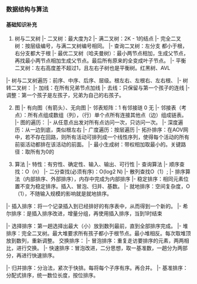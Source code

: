 ### 数据结构与算法






#### 基础知识补充

1. 树与二叉树
|- 二叉树：最大度为2
|- 满二叉树：2K - 1的结点
|- 完全二叉树：按层级编号，与满二叉树编号相同。
|- 查询二叉树：左分支 都小于根，右分支都大于根
|- 最优二叉树（哈夫曼树）：最小两节点相加，生成父节点，再找最小两节点相加生成父节点。最后所有原来的全变成叶子节点。
|- 平衡二叉树：左右高度差不超过1，且左右子树也是平衡树。红黑树、AVL

|- 树与二叉树遍历：前序、中序、后序、层级。根左右、左根右、左右根、
|- 树转二叉树：
  |- 加线：在所有兄弟节点加线
  |- 去线：只保留与第一个孩子的连线
  |- 调整：第一个孩子是左孩子，兄弟为自己的右孩子。

2. 图
|- 有向图（有箭头）、无向图
|- 邻表矩阵：1 有邻接琏 0 无
|- 邻接表（考点）：所有点组成数组（列），（行）单个点所有连接其他点（边）组成链表。
|- 图的遍历：
  |- 从任意点出发对所有点访问一次，只访问一次。
  |- 深度遍历：从一边到底，类似根左右
  |- 广度遍历：按层遍历
|- 拓扑排序：在AOV网中，若不存在回路，则所有活动可排列成一个线性序列，使得每个活动的所有前驱活动都排在该活动的前面。
|- 最小生成树：带权相加取最小的。关键路径：取所有为0的

3. 算法
|- 特性：有穷性、确定性、输入、输出、可行性
|- 查询算法
  |- 顺序查找：O（n）
  |- 二分查找(必须有序)：O(log2 N)
  |- 散列查找O（1）;
|- 排序算法（内部排序、外部排序），内存中完成为内部排序
  |- 稳定排序：相同元素位置不变为稳定排序。插入、冒泡、归并、基数。
  |- 就地排序：空间复杂度，O（1），不随输入规模的影响就是就地排序。

  |- 插入排序：将一个记录插入到已经排好的有序表中，从而得到一个新的。
  |- 希尔排序：是插入排序改进，增量分组，再使用插入排序，当到1时结束

  |- 选择排序：第一趟选择出最大（小）放到数列最前，直到全部排序完成。
  |- 堆排序：完全二叉树。最大堆要求所有孩子都小于根节点。最小堆相反。每次取堆顶放到数列，重新调整。
  交换排序：
  |- 冒泡排序：重复走访要排序的元素，两两相比，进行交换。
  |- 快速排序：冒泡改进，二分思想，取一基准数，一趟分为两部分，再进行快速排序。

  |- 归并排序：分治法，紧次于快排。每将每个子序有序。再合并。
  |- 基准排序：分配式排序，统一数位长度，按位排序。

